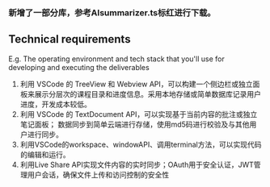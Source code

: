 ### 新增了一部分库，参考AIsummarizer.ts标红进行下载。

## Technical requirements

E.g. The operating environment and tech stack that you'll use for developing and executing the deliverables

1. 利用 VSCode 的 TreeView 和 Webview API，可以构建一个侧边栏或独立面板来展示分层次的课程目录和进度信息。采用本地存储或简单数据库记录用户进度，开发成本较低。
2. 利用 VSCode 的 TextDocument API，可以实现基于当前内容的批注或独立笔记面板；
数据同步到简单云端进行存储，使用md5码进行校验及与其他用户进行同步。
3. 利用VSCode的workspace、windowAPI、调用terminal方法，可以实现代码的编辑和运行。
4. 利用Live Share API实现文件内容的实时同步；OAuth用于安全认证，JWT管理用户会话，确保文件上传和访问控制的安全性